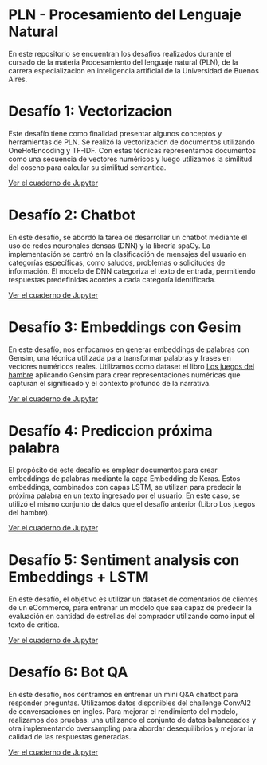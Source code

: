 # PLN - Procesamiento del Lenguaje Natural

En este repositorio se encuentran los desafios realizados durante el cursado de la materia Procesamiento del lenguaje natural (PLN), de la carrera especializacion en inteligencia artificial de la Universidad de Buenos Aires. 

# Desafío 1: Vectorizacion

Este desafío tiene como finalidad presentar algunos conceptos y herramientas de PLN. Se realizó la vectorizacion de documentos utilizando OneHotEncoding y TF-IDF.
Con estas técnicas representamos documentos como una secuencia de vectores numéricos y luego utilizamos la similitud del coseno para calcular su similitud semantica.

[Ver el cuaderno de Jupyter](https://github.com/paulacentioni/NLP-CEIA/blob/main/1a%20-%20vectorizacion.ipynb)

# Desafío 2: Chatbot

En este desafío, se abordó la tarea de desarrollar un chatbot mediante el uso de redes neuronales densas (DNN) y la librería spaCy. La implementación se centró en la clasificación de mensajes del usuario en categorías específicas, como saludos, problemas o solicitudes de información. El modelo de DNN categoriza el texto de entrada, permitiendo respuestas predefinidas acordes a cada categoría identificada. 

[Ver el cuaderno de Jupyter](https://github.com/paulacentioni/NLP-CEIA/blob/main/2b%20-%20bot_dnn_spacy_esp.ipynb)

# Desafío 3: Embeddings con Gesim

En este desafío, nos enfocamos en generar embeddings de palabras con Gensim, una técnica utilizada para transformar palabras y frases en vectores numéricos reales. Utilizamos como dataset el libro [Los juegos del hambre](https://github.com/paulacentioni/NLP-CEIA/blob/main/hungergames.txt) aplicando Gensim para crear representaciones numéricas que capturan el significado y el contexto profundo de la narrativa. 

[Ver el cuaderno de Jupyter](https://github.com/paulacentioni/NLP-CEIA/blob/main/3b_Custom_embedding_con_Gensim.ipynb)

# Desafío 4: Prediccion próxima palabra

El propósito de este desafío es emplear documentos para crear embeddings de palabras mediante la capa Embedding de Keras. Estos embeddings, combinados con capas LSTM, se utilizan para predecir la próxima palabra en un texto ingresado por el usuario. En este caso, se utilizó el mismo conjunto de datos que el desafío anterior (Libro Los juegos del hambre).

[Ver el cuaderno de Jupyter](https://github.com/paulacentioni/NLP-CEIA/blob/main/4d_predicci%C3%B3n_palabra.ipynb)

# Desafío 5: Sentiment analysis con Embeddings + LSTM

En este desafío, el objetivo es utilizar un dataset de comentarios de clientes de un eCommerce, para entrenar un modelo que sea capaz de predecir la evaluación en cantidad de estrellas del comprador utilizando como input el texto de crítica. 

[Ver el cuaderno de Jupyter](https://github.com/paulacentioni/NLP-CEIA/blob/main/5_clothing_ecommerce_reviews.ipynb)

# Desafío 6: Bot QA

En este desafío, nos centramos en entrenar un mini Q&A chatbot para responder preguntas. Utilizamos datos disponibles del challenge ConvAI2 de conversaciones en ingles. Para mejorar el rendimiento del modelo, realizamos dos pruebas: una utilizando el conjunto de datos balanceados y otra implementando oversampling para abordar desequilibrios y mejorar la calidad de las respuestas generadas. 

[Ver el cuaderno de Jupyter](https://github.com/paulacentioni/NLP-CEIA/blob/main/6_bot_qa.ipynb)




















